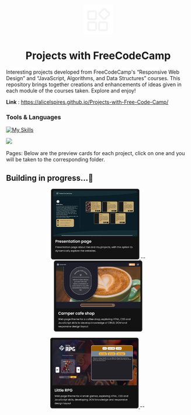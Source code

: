 <div align="center">
  <img width="80px" src="common/logo/icons8-logoProj-white.png" alt="icon">

  # Projects with FreeCodeCamp
  
</div>
 
Interesting projects developed from FreeCodeCamp's “Responsive Web Design” and “JavaScript, Algorithms, and Data Structures” courses. This repository brings together creations and enhancements of ideas given in each module of the courses taken. Explore and enjoy! 

**Link** : https://alicelspires.github.io/Projects-with-Free-Code-Camp/

### Tools & Languages

[![My Skills](https://skillicons.dev/icons?i=js,html,css,figma,vscode)](https://skillicons.dev)

[![](https://visitcount.itsvg.in/api?id=Projects-with-FreeCodeCamp&icon=0&color=0)](https://visitcount.itsvg.in)

Pages: Below are the preview cards for each project, click on one and you will be taken to the corresponding folder.

## Building in progress...🚧

<p align="center">
  <a href="">
    <img width="48%" src="img/PresentationPage.png" alt="apresentation page"/>
  </a>
  <span width="10px">--</span>
  <a href="https://github.com/Alicelspires/Projects-with-FreeCodeCamp/tree/main/projects/camper_cafe">
    <img width="48%" src="img/Project01-CamperCafe.png" alt="Camper Cafe Shop Page" />
  </a>
</p>
<p align="center">
  <a href="https://github.com/Alicelspires/Projects-with-FreeCodeCamp/tree/main/projects/little_games">
    <img width="48%" src="img/Project02-LittleGames.png" alt="Little games"/>
  </a>
  <span width="10px">--</span>
  <a href="">
    <img width="48%" src="projects/camper_cafe/assets/img-camperCafe/" alt="" />
  </a>
</p>
